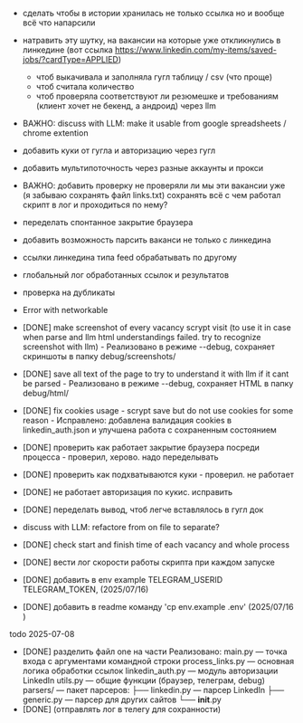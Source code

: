 - сделать чтобы в истории хранилась не только ссылка но и вообще всё что напарсили

- натравить эту шутку, на вакансии на которые уже откликнулись в линкедине (вот ссылка https://www.linkedin.com/my-items/saved-jobs/?cardType=APPLIED)
    - чтоб выкачивала и заполняла гугл таблицу / csv (что проще)
    - чтоб считала количество
    - чтоб проверяла соответствуют ли резюмешке и требованиям (клиент хочет не бекенд, а андроид) через llm

- ВАЖНО: discuss with LLM: make it usable from google spreadsheets / chrome extention
- добавить куки от гугла и авторизацию через гугл
- добавить мультипоточность через разные аккаунты и прокси
- ВАЖНО: добавить проверку не проверяли ли мы эти вакансии уже (я забываю сохранять файл links.txt) сохранять всё с чем работал скрипт в лог и проходиться по нему?
- переделать спонтанное закрытие браузера 
- добавить возможность парсить ваканси не только с линкедина
- ссылки линкедина типа feed обрабатывать по другому
- глобальный лог обработанных ссылок и результатов
- проверка на дубликаты
- Error with networkable

- [DONE] make screenshot of every vacancy scrypt visit (to use it in case when parse and llm html understandings failed. try to recognize screenshot with llm) - Реализовано в режиме --debug, сохраняет скриншоты в папку debug/screenshots/
- [DONE] save all text of the page to try to understand it with llm if it cant be parsed - Реализовано в режиме --debug, сохраняет HTML в папку debug/html/
- [DONE] fix cookies usage - scrypt save but do not use cookies for some reason - Исправлено: добавлена валидация cookies в linkedin_auth.json и улучшена работа с сохраненным состоянием
- [DONE] проверить как работает закрытие браузера посреди процесса - проверил, херово. надо переделывать
- [DONE] проверить как подхватываются куки - проверил. не работает
- [DONE] не работает авторизация по кукис. исправить
- [DONE] переделать вывод, чтоб легче вставлялось в гугл док
- discuss with LLM: refactore from on file to separate?
- [DONE] check start and finish time of each vacancy and whole process
- [DONE] вести лог скорости работы скрипта при каждом запуске 


- [DONE] добавить в env example TELEGRAM_USERID TELEGRAM_TOKEN, (2025/07/16)
- [DONE] добавить в readme команду 'cp env.example .env' (2025/07/16 )

todo 2025-07-08
- [DONE] разделить файл one на части
    Реализовано:
    main.py — точка входа с аргументами командной строки
    process_links.py — основная логика обработки ссылок
    linkedin_auth.py — модуль авторизации LinkedIn
    utils.py — общие функции (браузер, телеграм, debug)
    parsers/ — пакет парсеров:
      ├── linkedin.py — парсер LinkedIn
      ├── generic.py — парсер для других сайтов
      └── __init__.py
- [DONE] (отправлять лог в телегу для сохранности)
